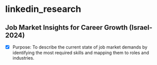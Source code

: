 # linkedin_research
## Job Market Insights for Career Growth (Israel-2024)
 -[X] Purpose: To describe the current state of job market demands by identifying the most required skills and mapping them to roles and industries.

